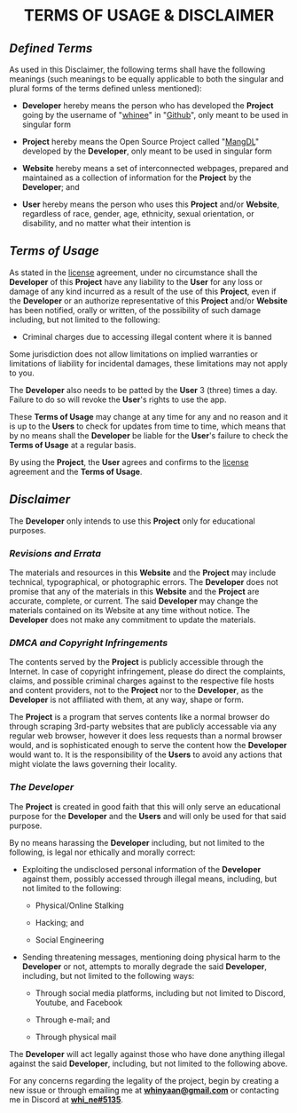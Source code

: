 <h1 align="center" style="font-weight: bold">
    TERMS OF USAGE & DISCLAIMER
</h1>

## ***Defined Terms***

As used in this Disclaimer, the following terms shall have the following meanings (such meanings to be equally applicable to both the singular and plural forms of the terms defined unless mentioned):

- **Developer** hereby means the person who has developed the **Project** going by the username of "[whinee](https://www.github.com/whinee)" in "[Github](https://github.com)", only meant to be used in singular form

- **Project** hereby means the Open Source Project called "[MangDL](https://www.github.com/MangDL/MangDL)" developed by the **Developer**, only meant to be used in singular form

- **Website** hereby means a set of interconnected webpages, prepared and maintained as a collection of information for the **Project** by the **Developer**; and

- **User** hereby means the person who uses this **Project** and/or **Website**, regardless of race, gender, age, ethnicity, sexual orientation, or disability, and no matter what their intention is

## ***Terms of Usage***

As stated in the [license](license.md) agreement, under no circumstance shall the **Developer** of this **Project** have any liability to the **User** for any loss or damage of any kind incurred as a result of the use of this **Project**, even if the **Developer** or an authorize representative of this **Project** and/or **Website** has been notified, orally or written, of the possibility of such damage including, but not limited to the following:

- Criminal charges due to accessing illegal content where it is banned

Some jurisdiction does not allow limitations on implied warranties or limitations of liability for incidental damages, these limitations may not apply to you.

The **Developer** also needs to be patted by the **User** 3 (three) times a day. Failure to do so will revoke the **User**'s rights to use the app.

These **Terms of Usage** may change at any time for any and no reason and it is up to the **Users** to check for updates from time to time, which means that by no means shall the **Developer** be liable for the **User**'s failure to check the **Terms of Usage** at a regular basis.

By using the **Project**, the **User** agrees and confirms to the [license](license.md) agreement and the **Terms of Usage**.

## ***Disclaimer***

The **Developer** only intends to use this **Project** only for educational purposes.

### ***Revisions and Errata***

The materials and resources in this **Website** and the **Project** may include technical, typographical, or photographic errors. The **Developer** does not promise that any of the materials in this **Website** and the **Project** are accurate, complete, or current. The said **Developer** may change the materials contained on its Website at any time without notice. The **Developer** does not make any commitment to update the materials.

### ***DMCA and Copyright Infringements***

The contents served by the **Project** is publicly accessible through the Internet. In case of copyright infringement, please do direct the complaints, claims, and possible criminal charges against to the respective file hosts and content providers, not to the **Project** nor to the **Developer**, as the **Developer** is not affiliated with them, at any way, shape or form.

The **Project** is a program that serves contents like a normal browser do through scraping 3rd-party websites that are publicly accessable via any regular web browser, however it does less requests than a normal browser would, and is sophisticated enough to serve the content how the **Developer** would want to. It is the responsibility of the **Users** to avoid any actions that might violate the laws governing their locality.

### ***The Developer***

The **Project** is created in good faith that this will only serve an educational purpose for the **Developer** and the **Users** and will only be used for that said purpose.

By no means harassing the **Developer** including, but not limited to the following, is legal nor ethically and morally correct:

- Exploiting the undisclosed personal information of the **Developer** against them, possibly accessed through illegal means, including, but not limited to the following:

    - Physical/Online Stalking

    - Hacking; and

    - Social Engineering

- Sending threatening messages, mentioning doing physical harm to the **Developer** or not, attempts to morally degrade the said **Developer**, including, but not limited to the following ways:

    - Through social media platforms, including but not limited to Discord, Youtube, and Facebook

    - Through e-mail; and

    - Through physical mail

The **Developer** will act legally against those who have done anything illegal against the said **Developer**, including, but not limited to the following above.

For any concerns regarding the legality of the project, begin by creating a new issue or through emailing me at **<a target="_blank" href="whinyaan@gmail.com">whinyaan@gmail.com</a>** or contacting me in Discord at **<a target="_blank" href="https://discord.com/users/867696753434951732">whi_ne#5135</a>**.

